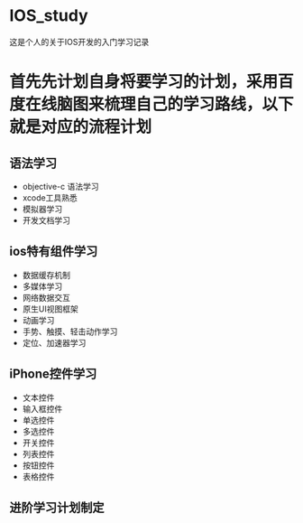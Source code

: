 # IOS_study
这是个人的关于IOS开发的入门学习记录
# 首先先计划自身将要学习的计划，采用百度在线脑图来梳理自己的学习路线，以下就是对应的流程计划
## 语法学习
- objective-c 语法学习
- xcode工具熟悉
- 模拟器学习
- 开发文档学习
## ios特有组件学习
- 数据缓存机制
- 多媒体学习
- 网络数据交互
- 原生UI视图框架
- 动画学习
- 手势、触摸、轻击动作学习
- 定位、加速器学习
## iPhone控件学习
- 文本控件
- 输入框控件
- 单选控件
- 多选控件
- 开关控件
- 列表控件
- 按钮控件
- 表格控件
## 进阶学习计划制定
